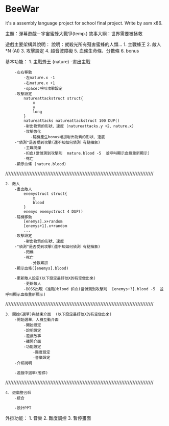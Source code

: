# BeeWar
it's a assembly language project for school final project. Write by asm x86.

主題：彈幕遊戲－宇宙蜜蜂大戰爭(temp.)
故事大綱：世界需要被拯救

遊戲主要架構與說明：
	說明：就殺光所有殘害蜜蜂的人類...
	1. 主戰蜂王
	2. 敵人*N (AI)
	3. 攻擊設定
	4. 超音波障礙
	5. 血條生命條、分數條
	6. bonus
	
基本功能：
	1. 主戰蜂王 (nature)
		-畫出主戰

		-左右移動
		    -左nature.x -1
		    -右nature.x +1
		    -space:呼叫攻擊設定
		-攻擊設定
			natureattackstruct struct{
				x
				y
				long
			}
			natureattacks natureattackstruct 100 DUP()
		    -射出物質的形狀、速度 (natureattacks.y +2、nature.x)
		    -攻擊強化
		       -隨機產生bonus增加射出物質的形狀、速度
		-"偵測"是否受到攻擊(還不知如何偵測 有點抽象)
		    -主戰閃爍
		    -扣血(當偵測到攻擊則  nature.blood -5  並呼叫顯示血條重新顯示)
		    -死亡
		-顯示血條 (nature.blood)
////////////////////////////////////////////////////////////////////////////////////////////

	2. 敵人
		-畫出敵人
			enemystruct struct{
				x
				blood
			}
			enemys enemystruct 4 DUP()
		-隨機移動
			[enemys].x+random
			[enemys+1].x+random
			...
		-攻擊設定
		    -射出物質的形狀、速度 
		-"偵測"是否受到攻擊(還不知如何偵測 有點抽象)
		    -閃爍
		    -死亡
		       -分數累加
		-顯示血條([enemys].blood)

		-更新敵人設定(以下設定最好他X的有空做出來)
			-更新敵人
			-BOSS出現 (進階)blood 扣血(當偵測到攻擊則  [enemys+?].blood -5  並呼叫顯示血條重新顯示)
////////////////////////////////////////////////////////////////////////////////////////////

	3. 開始(選單)與結束介面	(以下設定最好他X的有空做出來)
		-開始選單，人機互動介面
			-開始設定
			-說明設定
			-遊戲故事
			-離開介面
			-功能設定
				-難度設定
				-音樂設定
		-介紹說明

		-遊戲中選單(暫停)
////////////////////////////////////////////////////////////////////////////////////////////

	4. 遊戲整合師
		-統合

		-設計PPT

外掛功能：
	1. 音樂
	2. 難度調控
	3. 暫停畫面

